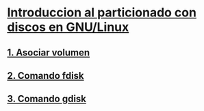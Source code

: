 # [Introduccion al particionado con discos en GNU/Linux](https://github.com/PalomaR88/Introduccion_particionado/blob/master/Particionado%20en%20Linux.md#particionado-con-discos-en-gnulinux)
## [1. Asociar volumen](https://github.com/PalomaR88/Introduccion_particionado/blob/master/Particionado%20en%20Linux.md#asociar-volumen)
## [2. Comando fdisk](https://github.com/PalomaR88/Introduccion_particionado/blob/master/Particionado%20en%20Linux.md#comando-fdisk)
## [3. Comando gdisk](https://github.com/PalomaR88/Introduccion_particionado/blob/master/Particionado%20en%20Linux.md#comando-gdisk)
